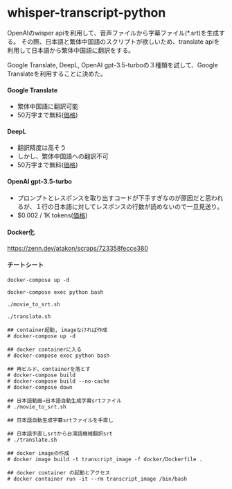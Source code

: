 # whisper-transcript-python
OpenAIのwisper apiを利用して、音声ファイルから字幕ファイル(*.srt)を生成する。
その際、日本語と繁体中国語のスクリプトが欲しいため、translate apiを利用して日本語から繁体中国語に翻訳をする。

Google Translate, DeepL, OpenAI gpt-3.5-turboの３種類を試して、Google Translateを利用することに決めた。

#### Google Translate
* 繁体中国語に翻訳可能
* 50万字まで無料([価格](https://cloud.google.com/translate/pricing?hl=ja))

#### DeepL
* 翻訳精度は高そう
* しかし、繁体中国語への翻訳不可
* 50万字まで無料([価格](https://support.deepl.com/hc/ja/articles/360020685720-DeepL-API-%E6%96%87%E5%AD%97%E6%95%B0%E3%81%AE%E3%82%AB%E3%82%A6%E3%83%B3%E3%83%88%E3%81%A8%E8%AB%8B%E6%B1%82#:~:text=DeepL%20API%20Pro%E3%81%A7%E3%81%AF%E3%80%81API,%E5%86%86%E3%81%A7%E7%AE%97%E5%87%BA%E3%81%95%E3%82%8C%E3%81%BE%E3%81%99%E3%80%82))

#### OpenAI gpt-3.5-turbo
* プロンプトとレスポンスを取り出すコードが下手すぎなのが原因だと思われるが、１行の日本語に対してレスポンスの行数が読めないので一旦見送り。
* $0.002 / 1K tokens([価格](https://openai.com/pricing))

#### Docker化
https://zenn.dev/atakon/scraps/723358fecce380

#### チートシート
```
docker-compose up -d
```

```
docker-compose exec python bash
```

```
./movie_to_srt.sh
```

```
./translate.sh
```


```
## container起動, imageなければ作成 
# docker-compose up -d

## docker containerに入る
# docker-compose exec python bash

## 再ビルド、containerを落とす
# docker-compose build
# docker-compose build --no-cache 
# docker-compose down

## 日本語動画→日本語自動生成字幕srtファイル
# ./movie_to_srt.sh

## 日本語自動生成字幕srtファイルを手直し

## 日本語手直しsrtから台湾語機械翻訳srt
# ./translate.sh 

## docker imageの作成
# docker image build -t transcript_image -f docker/Dockerfile .

## docker container の起動とアクセス
# docker container run -it --rm transcript_image /bin/bash
```
